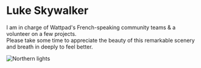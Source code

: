 # Luke Skywalker

I am in charge of Wattpad's French-speaking community teams & a volunteer on a few projects.</br> 
Please take some time to appreciate the beauty of this remarkable scenery and breath in deeply to feel better.

![Northern lights](https://auroratracks.com/wp-content/uploads/2022/08/tours-to-norway-northern-lights.jpg)
